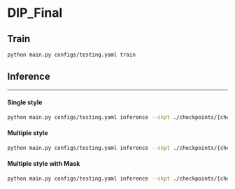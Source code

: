 # DIP_Final

## Train
```bash
python main.py configs/testing.yaml train
```

## Inference
-------------
#### Single style
```bash
python main.py configs/testing.yaml inference --ckpt ./checkpoints/{checkpoint} --imsize 512 --cropsize 512 --cencrop --content_path {content image path} --style_path {style image path} --style-strength 1.0
```
#### Multiple style
```bash
python main.py configs/testing.yaml inference --ckpt ./checkpoints/{checkpoint} --imsize 512 --cropsize 512 --content_path {content image path} --style_path {style image 1 path} {style image 2 path} --interpolation-weights 0.5 0.5
```

#### Multiple style with Mask
```bash
python main.py configs/testing.yaml inference --ckpt ./checkpoints/{checkpoint} --imsize 512 --cropsize 512 --content ./sample_images/content/blonde_girl.jpg --style ./sample_images/style/mondrian.jpg ./sample_images/style/abstraction.jpg --mask ./sample_images/mask/blonde_girl_mask1.jpg ./sample_images/mask/blonde_girl_mask2.jpg --interpolation-weights 1.0 1.0
```
